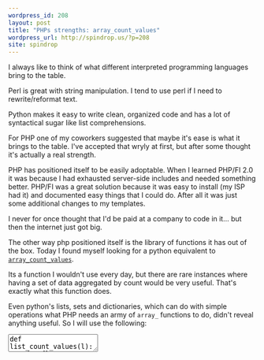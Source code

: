 ```yaml
---
wordpress_id: 208
layout: post
title: "PHPs strengths: array_count_values"
wordpress_url: http://spindrop.us/?p=208
site: spindrop
---
```

I always like to think of what different interpreted programming languages bring to the table.

Perl is great with string manipulation.  I tend to use perl if I need to rewrite/reformat text.

Python makes it easy to write clean, organized code and has a lot of syntactical sugar like list comprehensions.

For PHP one of my coworkers suggested that maybe it's ease is what it brings to the table.  I've accepted that wryly at first, but after some thought it's actually a real strength.

PHP has positioned itself to be easily adoptable.  When I learned PHP/FI 2.0 it was because I had exhausted server-side includes and needed something better.  PHP/FI was a great solution because it was easy to install (my ISP had it) and documented easy things that I could do.  After all it was just some additional changes to my templates.

I never for once thought that I'd be paid at a company to code in it... but then the internet just got big.

The other way php positioned itself is the library of functions it has out of the box.  Today I found myself looking for a python equivalent to [`array_count_values`](http://www.php.net/array_count_values).

Its a function I wouldn't use every day, but there are rare instances where having a set of data aggregated by count would be very useful.  That's exactly what this function does.

Even python's lists, sets and dictionaries, which can do with simple operations what PHP needs an army of `array_` functions to do, didn't reveal anything useful.  So I will use the following:

<div>
<textarea name="code" class="python">
def list_count_values(l):
    d = {}
    
    for item in l:
        if item in d:
            d[item] += 1
        else:
            d[item] = 1
	
    return d
</textarea>
</div>
